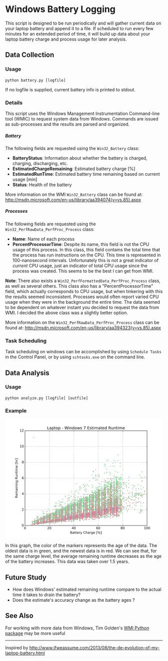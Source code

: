 # Windows Battery Logging

This script is designed to be run periodically and will gather 
current data on your laptop battery and append it to a file.  If 
scheduled to run every few minutes for an extended period of 
time, it will build up data about your laptop battery charge and
process usage for later analysis.


## Data Collection

### Usage
```
python battery.py [logfile]
```
If no logfile is supplied, current battery info is printed to stdout.

### Details
This script uses the Windows Management Instrumentation Command-line tool (WMIC) to 
request system data from Windows.  Commands are issued as sub-processes and the 
results are parsed and organized.

##### Battery
The following fields are requested using the `Win32_Battery` class:
- **BatteryStatus**: Information about whether the battery is charged, charging, discharging, etc.
- **EstimatedChargeRemaining**: Estimated battery charge [%]
- **EstimatedRunTime**: Estimated battery time remaining based on current usage [min]
- **Status**: Health of the battery

More information on the WMI `Win32_Battery` class can be found at:  
http://msdn.microsoft.com/en-us/library/aa394074(v=vs.85).aspx

##### Processes
The following fields are requested using the `Win32_PerfRawData_PerfProc_Process` class:
- **Name**:  Name of each process
- **PercentProcessorTime**:  Despite its name, this field is not the CPU usage of this process.
In this class, this field contains the total time that the process has run instructions on the CPU.
This time is represented in 100-nanosecond intervals.  Unfortunately this is not a great indicator
of *current* CPU usage, just an indicator of total CPU usage since the process was created.
This seems to be the best I can get from WMI.

**Note**:  There also exists a `Win32_PerfFormattedData_PerfProc_Process` class, as well as several
others.  This class also has a "PercentProcessorTime" field, which actually corresponds to CPU usage,
but when tinkering with this the results seemed inconsistent.  Processes would often report varied
CPU usage when they were in the background the entire time.  The data seemed to be dependent on 
whatever instant you decided to request the data from WMI.  I decided the above class was a slightly
better option.

More information on the `Win32_PerfRawData_PerfProc_Process` class can be found at:
http://msdn.microsoft.com/en-us/library/aa394323(v=vs.85).aspx


### Task Scheduling

Task scheduling on windows can be accomplished by using `Schedule Tasks` in the Control
Panel, or by using `schtasks.exe` on the command line.



## Data Analysis

### Usage
```
python analyze.py [logfile] [outfile]
```

### Example
![Charge v Runtime](https://github.com/mposner/battery_logging/blob/master/charge_v_runtime.png "Charge v Runtime")

In this graph, the color of the markers represents the age of the data.  The oldest data is in green,
and the newest data is in red.  We can see that, for the same charge level, the average remaining runtime decreases
as the age of the battery increases.  This data was taken over 1.5 years.

## Future Study
- How does Windows' estimated remaining runtime compare to the actual time it takes to drain the battery?
- Does the estimate's accuracy change as the battery ages ?

## See Also

For working with more data from Windows, Tim Golden's [WMI Python package](https://pypi.python.org/pypi/WMI/) 
may be more useful

-----------------------

Inspired by http://www.ifweassume.com/2013/08/the-de-evolution-of-my-laptop-battery.html